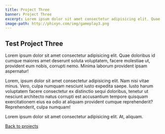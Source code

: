 ```yaml
---
title: Project Three
banner: Project Three
excerpt: Lorem ipsum dolor sit amet consectetur adipisicing elit. Quae doloribus id cumque maiores amet deserunt soluta voluptatem, facere molestiae ut, provident eum nobis, corrupti nemo.
image-path: http://phixyn.com/img/gameplay3.png
---
```


## Test Project Three

Lorem ipsum dolor sit amet consectetur adipisicing elit. Quae doloribus id cumque maiores amet deserunt soluta voluptatem, facere molestiae ut, provident eum nobis, corrupti nemo. Minima laborum provident ipsam aspernatur!

Lorem, ipsum dolor sit amet consectetur adipisicing elit. Nam nisi vitae minus. Vero, culpa numquam nesciunt iusto expedita saepe. Iusto harum voluptatem facere consectetur ex distinctio sequi doloribus, tenetur ut nesciunt architecto natus corrupti est accusantium tempore quisquam exercitationem eius ea odio at aliquam provident cumque reprehenderit? Reprehenderit, culpa numquam!

Lorem ipsum dolor sit amet consectetur adipisicing elit. At, aliquam.

[Back to projects](/projects)